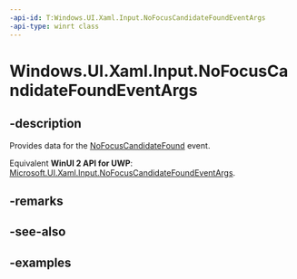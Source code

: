 ```yaml
---
-api-id: T:Windows.UI.Xaml.Input.NoFocusCandidateFoundEventArgs
-api-type: winrt class
---
```


<!-- Class syntax.
public class NoFocusCandidateFoundEventArgs : RoutedEventArgs, RoutedEventArgs
-->

# Windows.UI.Xaml.Input.NoFocusCandidateFoundEventArgs

## -description
Provides data for the [NoFocusCandidateFound](../windows.ui.xaml/uielement_nofocuscandidatefound.md) event.

Equivalent **WinUI 2 API for UWP**: [Microsoft.UI.Xaml.Input.NoFocusCandidateFoundEventArgs](/windows/winui/api/microsoft.ui.xaml.input.nofocuscandidatefoundeventargs).

## -remarks

## -see-also

## -examples

